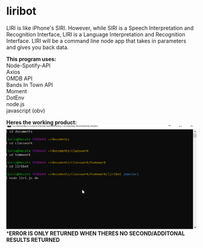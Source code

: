 # liribot

LIRI is like iPhone's SIRI. However, while SIRI is a Speech Interpretation and Recognition Interface, LIRI is a Language Interpretation and Recognition Interface. LIRI will be a command line node app that takes in parameters and gives you back data.

<b>This program uses:<br></b>
Node-Spotify-API<br>
Axios<br>
OMDB API<br>
Bands In Town API<br>
Moment<br>
DotEnv<br>
node.js<br>
javascript (obv)<br>

<b>Heres the working product:</b>
<img src="workingliri.gif">
*****ERROR IS ONLY RETURNED WHEN THERES NO SECOND/ADDITONAL RESULTS RETURNED****
